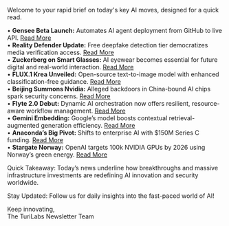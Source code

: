 Welcome to your rapid brief on today's key AI moves, designed for a quick read.

• **Gensee Beta Launch:** Automates AI agent deployment from GitHub to live API. [Read More](https://platform.gensee.ai)  
• **Reality Defender Update:** Free deepfake detection tier democratizes media verification access. [Read More](https://app.realitydefender.ai/auth/login)  
• **Zuckerberg on Smart Glasses:** AI eyewear becomes essential for future digital and real-world interaction. [Read More](https://fortune.com/2025/07/31/mark-zuckerberg-meta-ray-ban-smart-glasses-ai/)  
• **FLUX.1 Krea Unveiled:** Open-source text-to-image model with enhanced classification-free guidance. [Read More](https://github.com/krea-ai/flux-krea)  
• **Beijing Summons Nvidia:** Alleged backdoors in China-bound AI chips spark security concerns. [Read More](https://www.theregister.com/2025/07/31/beijing_nvidia_backdoors/)  
• **Flyte 2.0 Debut:** Dynamic AI orchestration now offers resilient, resource-aware workflow management. [Read More](https://www.union.ai/blog-post/introducing-flyte-2-0-dynamic-crash-proof-resource-aware-ai-orchestration)  
• **Gemini Embedding:** Google’s model boosts contextual retrieval-augmented generation efficiency. [Read More](https://developers.googleblog.com/en/gemini-embedding-powering-rag-context-engineering/)  
• **Anaconda’s Big Pivot:** Shifts to enterprise AI with $150M Series C funding. [Read More](https://www.anaconda.com/press/anaconda-raises-150m-series-c-funding-ai-enterprise)  
• **Stargate Norway:** OpenAI targets 100k NVIDIA GPUs by 2026 using Norway’s green energy. [Read More](https://openai.com/index/introducing-stargate-norway/)

Quick Takeaway: Today’s news underline how breakthroughs and massive infrastructure investments are redefining AI innovation and security worldwide.

Stay Updated: Follow us for daily insights into the fast-paced world of AI!

Keep innovating,  
The TuriLabs Newsletter Team